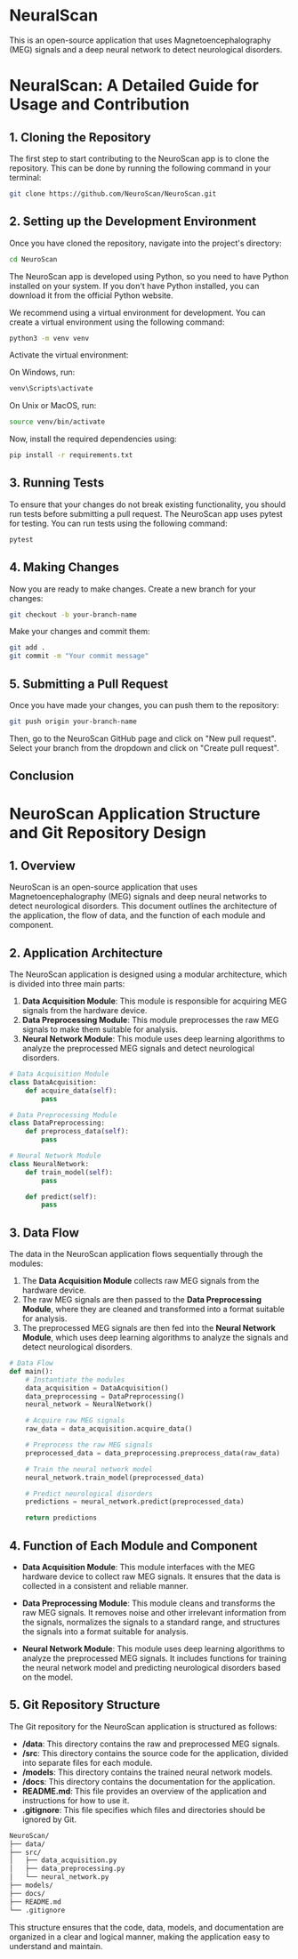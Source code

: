 # NeuralScan
This is an open-source application that uses Magnetoencephalography (MEG) signals and a deep neural network to detect neurological disorders.

# NeuralScan: A Detailed Guide for Usage and Contribution

## 1. Cloning the Repository

The first step to start contributing to the NeuroScan app is to clone the repository. This can be done by running the following command in your terminal:

```bash
git clone https://github.com/NeuroScan/NeuroScan.git
```

## 2. Setting up the Development Environment

Once you have cloned the repository, navigate into the project's directory:

```bash
cd NeuroScan
```

The NeuroScan app is developed using Python, so you need to have Python installed on your system. If you don't have Python installed, you can download it from the official Python website.

We recommend using a virtual environment for development. You can create a virtual environment using the following command:

```bash
python3 -m venv venv
```

Activate the virtual environment:

On Windows, run:

```bash
venv\Scripts\activate
```

On Unix or MacOS, run:

```bash
source venv/bin/activate
```

Now, install the required dependencies using:

```bash
pip install -r requirements.txt
```

## 3. Running Tests

To ensure that your changes do not break existing functionality, you should run tests before submitting a pull request. The NeuroScan app uses pytest for testing. You can run tests using the following command:

```bash
pytest
```

## 4. Making Changes

Now you are ready to make changes. Create a new branch for your changes:

```bash
git checkout -b your-branch-name
```

Make your changes and commit them:

```bash
git add .
git commit -m "Your commit message"
```

## 5. Submitting a Pull Request

Once you have made your changes, you can push them to the repository:

```bash
git push origin your-branch-name
```

Then, go to the NeuroScan GitHub page and click on "New pull request". Select your branch from the dropdown and click on "Create pull request".

## Conclusion

# NeuroScan Application Structure and Git Repository Design

## 1. Overview

NeuroScan is an open-source application that uses Magnetoencephalography (MEG) signals and deep neural networks to detect neurological disorders. This document outlines the architecture of the application, the flow of data, and the function of each module and component.

## 2. Application Architecture

The NeuroScan application is designed using a modular architecture, which is divided into three main parts:

1. **Data Acquisition Module**: This module is responsible for acquiring MEG signals from the hardware device.
2. **Data Preprocessing Module**: This module preprocesses the raw MEG signals to make them suitable for analysis.
3. **Neural Network Module**: This module uses deep learning algorithms to analyze the preprocessed MEG signals and detect neurological disorders.

```python
# Data Acquisition Module
class DataAcquisition:
    def acquire_data(self):
        pass

# Data Preprocessing Module
class DataPreprocessing:
    def preprocess_data(self):
        pass

# Neural Network Module
class NeuralNetwork:
    def train_model(self):
        pass

    def predict(self):
        pass
```

## 3. Data Flow

The data in the NeuroScan application flows sequentially through the modules:

1. The **Data Acquisition Module** collects raw MEG signals from the hardware device.
2. The raw MEG signals are then passed to the **Data Preprocessing Module**, where they are cleaned and transformed into a format suitable for analysis.
3. The preprocessed MEG signals are then fed into the **Neural Network Module**, which uses deep learning algorithms to analyze the signals and detect neurological disorders.

```python
# Data Flow
def main():
    # Instantiate the modules
    data_acquisition = DataAcquisition()
    data_preprocessing = DataPreprocessing()
    neural_network = NeuralNetwork()

    # Acquire raw MEG signals
    raw_data = data_acquisition.acquire_data()

    # Preprocess the raw MEG signals
    preprocessed_data = data_preprocessing.preprocess_data(raw_data)

    # Train the neural network model
    neural_network.train_model(preprocessed_data)

    # Predict neurological disorders
    predictions = neural_network.predict(preprocessed_data)

    return predictions
```

## 4. Function of Each Module and Component

- **Data Acquisition Module**: This module interfaces with the MEG hardware device to collect raw MEG signals. It ensures that the data is collected in a consistent and reliable manner.

- **Data Preprocessing Module**: This module cleans and transforms the raw MEG signals. It removes noise and other irrelevant information from the signals, normalizes the signals to a standard range, and structures the signals into a format suitable for analysis.

- **Neural Network Module**: This module uses deep learning algorithms to analyze the preprocessed MEG signals. It includes functions for training the neural network model and predicting neurological disorders based on the model.

## 5. Git Repository Structure

The Git repository for the NeuroScan application is structured as follows:

- **/data**: This directory contains the raw and preprocessed MEG signals.
- **/src**: This directory contains the source code for the application, divided into separate files for each module.
- **/models**: This directory contains the trained neural network models.
- **/docs**: This directory contains the documentation for the application.
- **README.md**: This file provides an overview of the application and instructions for how to use it.
- **.gitignore**: This file specifies which files and directories should be ignored by Git.

```bash
NeuroScan/
├── data/
├── src/
│   ├── data_acquisition.py
│   ├── data_preprocessing.py
│   └── neural_network.py
├── models/
├── docs/
├── README.md
└── .gitignore
```

This structure ensures that the code, data, models, and documentation are organized in a clear and logical manner, making the application easy to understand and maintain.
